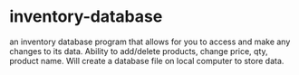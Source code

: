 # inventory-database
an inventory database program that allows for you to access and make any changes to its data. 
Ability to add/delete products, change price, qty, product name. 
Will create a database file on local computer to store data. 
